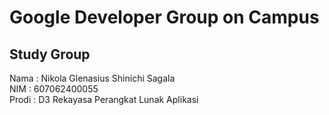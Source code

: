 # Google Developer Group on Campus
## Study Group
Nama : Nikola Glenasius Shinichi Sagala <br>
NIM : 607062400055 <br>
Prodi : D3 Rekayasa Perangkat Lunak Aplikasi